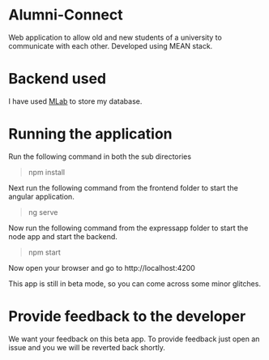 # Alumni-Connect
Web application to allow old and new students of a university to communicate with each other. Developed using MEAN stack.

# Backend used
I have used [MLab](https://mlab.com/) to store my database.

# Running the application
Run the following command in both the sub directories 

> npm install

Next run the following command from the frontend folder to start the angular application.

> ng serve

Now run the following command from the expressapp folder to start the node app and start the backend.

> npm start

Now open your browser and go to http://localhost:4200 

This app is still in beta mode, so you can come across some minor glitches. 

# Provide feedback to the developer
We want your feedback on this beta app. To provide feedback just open an issue and you we will be reverted back shortly.

